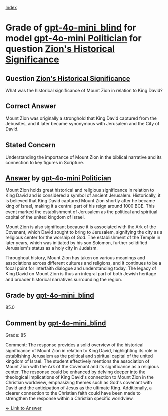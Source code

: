 
[Index](../../../../index.md)
# Grade of [gpt-4o-mini_blind](../../../grading_models/gpt-4o-mini_blind.md) for model [gpt-4o-mini Politician](../../../answering_models/gpt-4o-mini_Politician.md) for question [Zion's Historical Significance](../../../questions/Zion_s_Historical_Significance.md)

## Question [Zion's Historical Significance](../../../questions/Zion_s_Historical_Significance.md)
What was the historical significance of Mount Zion in relation to King David?

## Correct Answer
Mount Zion was originally a stronghold that King David captured from the Jebusites, and it later became synonymous with Jerusalem and the City of David.

## Stated Concern
Understanding the importance of Mount Zion in the biblical narrative and its connection to key figures in Scripture.

## [Answer](../Zion_s_Historical_Significance.md) by [gpt-4o-mini Politician](../../../answering_models/gpt-4o-mini_Politician.md)
Mount Zion holds great historical and religious significance in relation to King David and is considered a symbol of ancient Jerusalem. Historically, it is believed that King David captured Mount Zion shortly after he became king of Israel, making it a central part of his reign around 1000 BCE. This event marked the establishment of Jerusalem as the political and spiritual capital of the united kingdom of Israel.

Mount Zion is also significant because it is associated with the Ark of the Covenant, which David sought to bring to Jerusalem, signifying the city as a religious center for the worship of God. The establishment of the Temple in later years, which was initiated by his son Solomon, further solidified Jerusalem's status as a holy city in Judaism.

Throughout history, Mount Zion has taken on various meanings and associations across different cultures and religions, and it continues to be a focal point for interfaith dialogue and understanding today. The legacy of King David on Mount Zion is thus an integral part of both Jewish heritage and broader historical narratives surrounding the region.

## Grade by [gpt-4o-mini_blind](../../../grading_models/gpt-4o-mini_blind.md)
85.0

## Comment by [gpt-4o-mini_blind](../../../grading_models/gpt-4o-mini_blind.md)
Grade: 85

Comment: The response provides a solid overview of the historical significance of Mount Zion in relation to King David, highlighting its role in establishing Jerusalem as the political and spiritual capital of the united kingdom of Israel. The student effectively mentions the association of Mount Zion with the Ark of the Covenant and its significance as a religious center. The response could be enhanced by delving deeper into the theological implications of King David's connection to Mount Zion in the Christian worldview, emphasizing themes such as God's covenant with David and the anticipation of Jesus as the ultimate King. Additionally, a clearer connection to the Christian faith could have been made to strengthen the response within a Christian specific worldview.

[&lt;- Link to Answer](../Zion_s_Historical_Significance.md)
